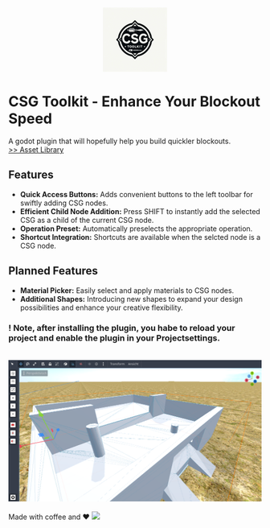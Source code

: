 <center>
<img src="addons/csg_toolkit/res/icon.png" width="128" />
</center>

# CSG Toolkit - Enhance Your Blockout Speed
A godot plugin that will hopefully help you build quickler blockouts.
<br/><a href="https://godotengine.org/asset-library/asset/3057">>> Asset Library </a>
## Features
* <b>Quick Access Buttons:</b> Adds convenient buttons to the left toolbar for swiftly adding CSG nodes.
* <b>Efficient Child Node Addition:</b> Press SHIFT to instantly add the selected CSG as a child of the current CSG node.
* <b>Operation Preset:</b> Automatically preselects the appropriate operation.
* <b>Shortcut Integration:</b> Shortcuts are available when the selcted node is a CSG node.

## Planned Features
* <b>Material Picker:</b> Easily select and apply materials to CSG nodes.
* <b>Additional Shapes:</b> Introducing new shapes to expand your design possibilities and enhance your creative flexibility.

### ! Note, after installing the plugin, you habe to reload your project and enable the plugin in your Projectsettings. 

<br />
<img src="addons/csg_toolkit/res/demo-image.png">

<br />
<br />
Made with coffee and ♥
<a href="https://ko-fi.com/luckyteapot" target="_blank">
<img src="https://storage.ko-fi.com/cdn/brandasset/kofi_button_dark.png?_gl=1*1la7pqo*_gcl_aw*R0NMLjE3MTc5MzYwNjIuQ2owS0NRandwWld6QmhDMEFSSXNBQ3ZqV1JPSFZ2RTVYN1ZuZ0xhTHFrZko2eXNEX2FTeGF2Yzl1ekc4bTZiVWRHZjFzaS01VTIxUGFIa2FBaUQzRUFMd193Y0I.*_gcl_au*ODYyMTE3ODkyLjE3MTc5MzYzNTI.*_ga*MTkwMjk0ODAxNy4xNzE3OTM2MzE2*_ga_M13FZ7VQ2C*MTcxNzkzNjMxNi4xLjEuMTcxNzkzNjYyOC40OC4wLjA.">
</a>

